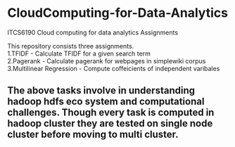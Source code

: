 # CloudComputing-for-Data-Analytics
ITCS6190 Cloud computing for data analytics  Assignments

This repository consists three assignments.  
1.TFIDF - Calculate TFIDF for a given search term   
2.Pagerank - Calculate pagerank for webpages in simplewiki corpus  
3.Multilinear Regression - Compute coffeicients of independent varibales  

## The above tasks involve in understanding hadoop hdfs eco system and computational challenges. Though every task is computed in hadoop cluster they are tested on single node cluster before moving to multi cluster. 

